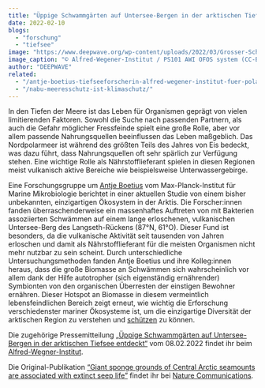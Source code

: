 ```yaml
---
title: "Üppige Schwammgärten auf Untersee-Bergen in der arktischen Tiefsee entdeckt"
date: 2022-02-10
blogs: 
  - "forschung"
  - "tiefsee"
image: "https://www.deepwave.org/wp-content/uploads/2022/03/Grosser-Schwamm-und-andere-Organismen.jpg"
image_caption: "© Alfred-Wegener-Institut / PS101 AWI OFOS system (CC-BY 4.0)"
author: "DEEPWAVE"
related: 
  - "/antje-boetius-tiefseeforscherin-alfred-wegener-institut-fuer-polar-und-meeresforschung/"
  - "/nabu-meeresschutz-ist-klimaschutz/"
---
```


In den Tiefen der Meere ist das Leben für Organismen geprägt von vielen limitierenden Faktoren. Sowohl die Suche nach passenden Partnern, als auch die Gefahr möglicher Fressfeinde spielt eine große Rolle, aber vor allem passende Nahrungsquellen beeinflussen das Leben maßgeblich. Das Nordpolarmeer ist während des größten Teils des Jahres von Eis bedeckt, was dazu führt, dass Nahrungsquellen oft sehr spärlich zur Verfügung stehen. Eine wichtige Rolle als Nährstofflieferant spielen in diesen Regionen meist vulkanisch aktive Bereiche wie beispielsweise Unterwassergebirge.

Eine Forschungsgruppe um [Antje Boetius](https://www.deepwave.org/antje-boetius-tiefseeforscherin-alfred-wegener-institut-fuer-polar-und-meeresforschung/) vom Max-Planck-Institut für Marine Mikrobiologie berichtet in einer aktuellen Studie von einem bisher unbekannten, einzigartigen Ökosystem in der Arktis. Die Forscher:innen fanden überraschenderweise ein massenhaftes Auftreten von mit Bakterien assoziierten Schwämmen auf einem lange erloschenen, vulkanischen Untersee-Berg des Langseth-Rückens (87°N, 61°O). Dieser Fund ist besonders, da die vulkanische Aktivität seit tausenden von Jahren erloschen und damit als Nährstofflieferant für die meisten Organismen nicht mehr nutzbar zu sein scheint. Durch unterschiedliche Untersuchungsmethoden fanden Antje Boetius und ihre Kolleg:innen heraus, dass die große Biomasse an Schwämmen sich wahrscheinlich vor allem dank der Hilfe autotropher (sich eigenständig ernährender) Symbionten von den organischen Überresten der einstigen Bewohner ernähren. Dieser Hotspot an Biomasse in diesem vermeintlich lebensfeindlichen Bereich zeigt erneut, wie wichtig die Erforschung verschiedenster mariner Ökosysteme ist, um die einzigartige Diversität der arktischen Region zu verstehen und [schützen](https://www.deepwave.org/nabu-meeresschutz-ist-klimaschutz/) zu können.

Die zugehörige Pressemitteilung [„Üppige Schwammgärten auf Untersee-Bergen in der arktischen Tiefsee entdeckt“](https://www.awi.de/ueber-uns/service/presse/presse-detailansicht/ueppige-schwammgaerten-auf-untersee-bergen-in-der-arktischen-tiefsee-entdeckt.html) vom 08.02.2022 findet ihr beim [Alfred-Wegner-Institut](http://www.awi.de).

Die Original-Publikation [“Giant sponge grounds of Central Arctic seamounts are associated with extinct seep life”](https://www.nature.com/articles/s41467-022-28129-7#Abs1) findet ihr bei [Nature Communications](https://www.nature.com).

